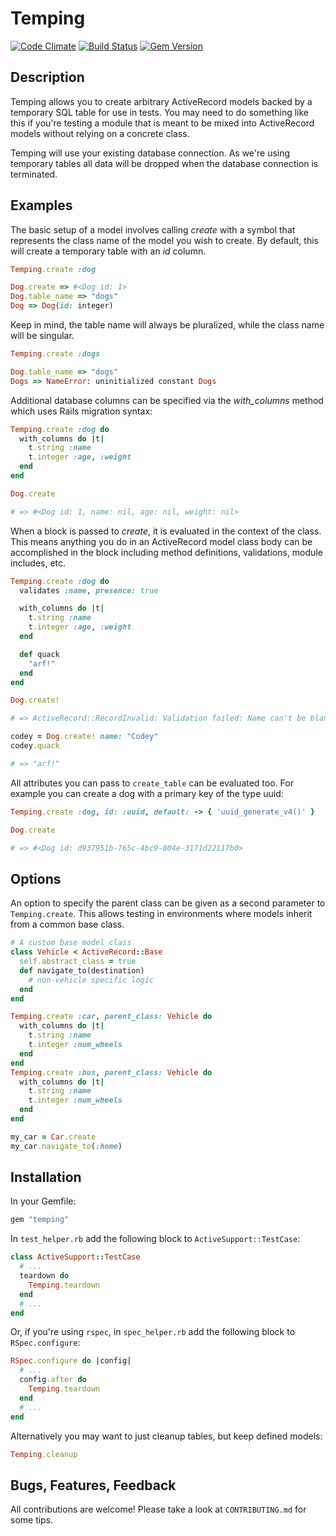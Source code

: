 # Temping

[![Code Climate](https://codeclimate.com/github/jpignata/temping.png)](https://codeclimate.com/github/jpignata/temping)
[![Build Status](https://travis-ci.org/jpignata/temping.png?branch=master)](https://travis-ci.org/jpignata/temping)
[![Gem Version](https://badge.fury.io/rb/temping.png)](http://badge.fury.io/rb/temping)


## Description

Temping allows you to create arbitrary ActiveRecord models backed by a temporary
SQL table for use in tests. You may need to do something like this if you're
testing a module that is meant to be mixed into ActiveRecord models without
relying on a concrete class.

Temping will use your existing database connection. As we're using temporary
tables all data will be dropped when the database connection is terminated.

## Examples

The basic setup of a model involves calling _create_ with a symbol that
represents the class name of the model you wish to create. By default,
this will create a temporary table with an _id_ column.

```ruby
Temping.create :dog

Dog.create => #<Dog id: 1>
Dog.table_name => "dogs"
Dog => Dog(id: integer)
```

Keep in mind, the table name will always be pluralized, while the class name will be singular.

```ruby
Temping.create :dogs

Dog.table_name => "dogs"
Dogs => NameError: uninitialized constant Dogs
```

Additional database columns can be specified via the _with_columns_ method
which uses Rails migration syntax:

```ruby
Temping.create :dog do
  with_columns do |t|
    t.string :name
    t.integer :age, :weight
  end
end

Dog.create

# => #<Dog id: 1, name: nil, age: nil, weight: nil>
```

When a block is passed to _create_, it is evaluated in the context of the class.
This means anything you do in an ActiveRecord model class body can be
accomplished in the block including method definitions, validations, module
includes, etc.

```ruby
Temping.create :dog do
  validates :name, presence: true

  with_columns do |t|
    t.string :name
    t.integer :age, :weight
  end

  def quack
    "arf!"
  end
end

Dog.create!

# => ActiveRecord::RecordInvalid: Validation failed: Name can't be blank

codey = Dog.create! name: "Codey"
codey.quack

# => "arf!"
```

All attributes you can pass to `create_table` can be evaluated too. For example you can create a dog with a primary key of the type uuid:

```ruby
Temping.create :dog, id: :uuid, default: -> { 'uuid_generate_v4()' }

Dog.create

# => #<Dog id: d937951b-765c-4bc9-804e-3171d22117b0>
```

## Options

An option to specify the parent class can be given as a second parameter to `Temping.create`. This allows testing in environments where models inherit from a common base class.

```ruby
# A custom base model class
class Vehicle < ActiveRecord::Base
  self.abstract_class = true
  def navigate_to(destination)
    # non-vehicle specific logic
  end
end

Temping.create :car, parent_class: Vehicle do
  with_columns do |t|
    t.string :name
    t.integer :num_wheels
  end
end
Temping.create :bus, parent_class: Vehicle do
  with_columns do |t|
    t.string :name
    t.integer :num_wheels
  end
end

my_car = Car.create
my_car.navigate_to(:home)
```



## Installation

In your Gemfile:

```ruby
gem "temping"
```

In `test_helper.rb` add the following block to `ActiveSupport::TestCase`:

```ruby
class ActiveSupport::TestCase
  # ...
  teardown do
    Temping.teardown
  end
  # ...
end
```

Or, if you're using `rspec`, in `spec_helper.rb` add the following block to `RSpec.configure`:

```ruby
RSpec.configure do |config|
  # ...
  config.after do
    Temping.teardown
  end
  # ...
end
```

Alternatively you may want to just cleanup tables, but keep defined models:

```ruby
Temping.cleanup
```

## Bugs, Features, Feedback

All contributions are welcome! Please take a look at `CONTRIBUTING.md` for some
tips.

